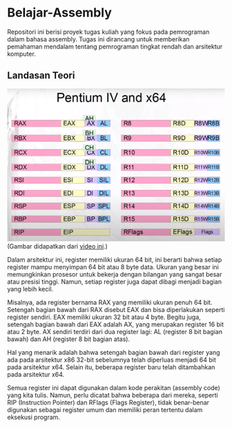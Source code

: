 # Belajar-Assembly

Repositori ini berisi proyek tugas kuliah yang fokus pada pemrograman dalam bahasa assembly. Tugas ini dirancang untuk memberikan pemahaman mendalam tentang pemrograman tingkat rendah dan arsitektur komputer.

## Landasan Teori

![Register Image](/img/registers.png)
(Gambar didapatkan dari [video ini](https://www.youtube.com/watch?v=Dh7GQ_joeE4).)

Dalam arsitektur ini, register memiliki ukuran 64 bit, ini berarti bahwa setiap register mampu menyimpan 64 bit atau 8 byte data. Ukuran yang besar ini memungkinkan prosesor untuk bekerja dengan bilangan yang sangat besar atau presisi tinggi. Namun, setiap register juga dapat dibagi menjadi bagian yang lebih kecil.

Misalnya, ada register bernama RAX yang memiliki ukuran penuh 64 bit. Setengah bagian bawah dari RAX disebut EAX dan bisa diperlakukan seperti register sendiri. EAX memiliki ukuran 32 bit atau 4 byte. Begitu juga, setengah bagian bawah dari EAX adalah AX, yang merupakan register 16 bit atau 2 byte. AX sendiri terdiri dari dua register lagi: AL (register 8 bit bagian bawah) dan AH (register 8 bit bagian atas).

Hal yang menarik adalah bahwa setengah bagian bawah dari register yang ada pada arsitektur x86 32-bit sebelumnya telah diperluas menjadi 64 bit pada arsitektur x64. Selain itu, beberapa register baru telah ditambahkan pada arsitektur x64.

Semua register ini dapat digunakan dalam kode perakitan (assembly code) yang kita tulis. Namun, perlu dicatat bahwa beberapa dari mereka, seperti RIP (Instruction Pointer) dan RFlags (Flags Register), tidak benar-benar digunakan sebagai register umum dan memiliki peran tertentu dalam eksekusi program.

